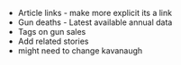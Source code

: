 - Article links - make more explicit its a link
- Gun deaths - Latest available annual data
- Tags on gun sales
- Add related stories
- might need to change kavanaugh